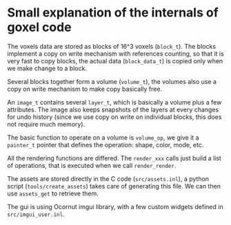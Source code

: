
Small explanation of the internals of goxel code
================================================

The voxels data are stored as blocks of 16^3 voxels (`block_t`).  The blocks
implement a copy on write mechanism with references counting, so that it is
very fast to copy blocks, the actual data (`block_data_t`) is copied only when
we make change to a block.

Several blocks together form a volume (`volume_t`), the volumes also use a copy
on write mechanism to make copy basically free.

An `image_t` contains several `layer_t`, which is basically a volume plus a few
attributes.  The image also keeps snapshots of the layers at every changes for
undo history (since we use copy on write on individual blocks, this does not
require much memory).

The basic function to operate on a volume is `volume_op`, we give it a
`painter_t` pointer that defines the operation: shape, color, mode, etc.

All the rendering functions are differed.  The `render_xxx` calls just build a
list of operations, that is executed when we call `render_render`.

The assets are stored directly in the C code (`src/assets.inl`), a python
script (`tools/create_assets`) takes care of generating this file.
We can then use `assets_get` to retrieve them.

The gui is using Ocornut imgui library, with a few custom widgets defined in
`src/imgui_user.inl`.
